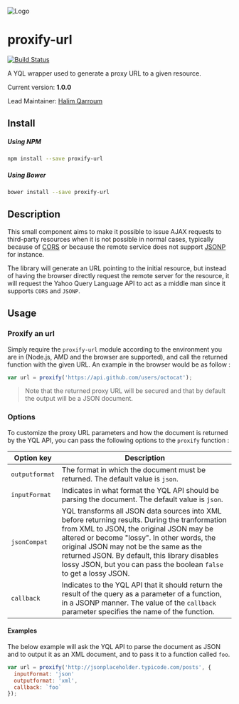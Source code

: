![Logo](https://s.yimg.com/lq/i/us/pps/yql128.gif)

# proxify-url
[![Build Status](https://travis-ci.org/HQarroum/proxify-url.svg?branch=master)](https://travis-ci.org/HQarroum/Fsm)

A YQL wrapper used to generate a proxy URL to a given resource.

Current version: **1.0.0**

Lead Maintainer: [Halim Qarroum](mailto:hqarroum@awox.com)

## Install

##### Using NPM

```bash
npm install --save proxify-url
```

##### Using Bower

```bash
bower install --save proxify-url
```

## Description

This small component aims to make it possible to issue AJAX requests to third-party resources when it is not possible in normal cases, typically because of [CORS](https://en.wikipedia.org/wiki/Cross-origin_resource_sharing) or because the remote service does not support [JSONP](https://en.wikipedia.org/wiki/JSONP) for instance.

The library will generate an URL pointing to the initial resource, but instead of having the browser directly request the remote server for the resource, it will request the Yahoo Query Language API to act as a middle man since it supports `CORS` and `JSONP`.

## Usage

### Proxify an url

Simply require the `proxify-url` module according to the environment you are in (Node.js, AMD and the browser are supported), and call the returned function with the given URL. An example in the browser would be as follow :

```javascript
var url = proxify('https://api.github.com/users/octocat');
```

> Note that the returned proxy URL will be secured and that by default the output will be a JSON document.

### Options

To customize the proxy URL parameters and how the document is returned by the YQL API, you can pass the following options to the `proxify` function :

Option key    | Description
------------- | -------------
`outputformat`| The format in which the document must be returned. The default value is `json`.
`inputFormat` | Indicates in what format the YQL API should be parsing the document. The default value is `json`.
`jsonCompat`  | YQL transforms all JSON data sources into XML before returning results. During the tranformation from XML to JSON, the original JSON may be altered or become "lossy". In other words, the original JSON may not be the same as the returned JSON. By default, this library disables lossy JSON, but you can pass the boolean `false` to get a lossy JSON.
`callback`    | Indicates to the YQL API that it should return the result of the query as a parameter of a function, in a JSONP manner. The value of the `callback` parameter specifies the name of the function.

#### Examples

The below example will ask the YQL API to parse the document as JSON and to output it as an XML document, and to pass it to a function called `foo`.

```javascript
var url = proxify('http://jsonplaceholder.typicode.com/posts', {
  inputFormat: 'json'
  outputformat: 'xml',
  callback: `foo`
});
```
